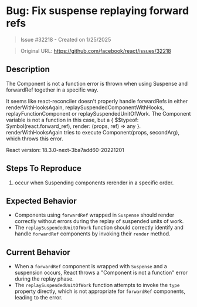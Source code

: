 # Bug: Fix suspense replaying forward refs

> Issue #32218 - Created on 1/25/2025

> Original URL: https://github.com/facebook/react/issues/32218

## Description

The Component is not a function error is thrown when using Suspense and forwardRef together in a specific way.

It seems like react-reconciler doesn't properly handle forwardRefs in either renderWithHooksAgain, replaySuspendedComponentWithHooks, replayFunctionComponent or replaySuspendedUnitOfWork. The Component variable is not a function in this case, but a { $$typeof: Symbol(react.forward_ref), render: (props, ref) => any }. renderWithHooksAgain tries to execute Component(props, secondArg), which throws this error.


React version:
18.3.0-next-3ba7add60-20221201
## Steps To Reproduce

1. occur when Suspending components rerender in a specific order.



## Expected Behavior
- Components using `forwardRef` wrapped in `Suspense` should render correctly without errors during the replay of suspended units of work.
- The `replaySuspendedUnitOfWork` function should correctly identify and handle `forwardRef` components by invoking their `render` method.

## Current Behavior
- When a `forwardRef` component is wrapped with `Suspense` and a suspension occurs, React throws a "Component is not a function" error during the replay phase.
- The `replaySuspendedUnitOfWork` function attempts to invoke the `type` property directly, which is not appropriate for `forwardRef` components, leading to the error.


